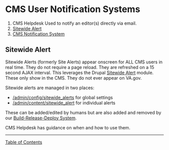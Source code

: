 # CMS User Notification Systems

   1. CMS Helpdesk
     Used to notify an editor(s) directly via email.
   2. [Sitewide Alert](#sitewide-alert)
   3. [CMS Notification System](https://github.com/department-of-veterans-affairs/va.gov-cms/tree/main/docroot/modules/custom/va_gov_notifications/README.md)


## Sitewide Alert

Sitewide Alerts (formerly Site Alerts) appear onscreen for ALL CMS users in real
time.  They do not require a page reload.  They are refreshed on a 15 second
AJAX interval. This leverages the Drupal [Sitewide Alert](https://www.drupal.org/project/sitewide_alert) module.  These only show in the CMS.  They do not ever appear on VA.gov.

Sitewide alerts are managed in two places:

- [/admin/config/sitewide_alerts](https://prod.cms.va.gov/admin/config/sitewide_alerts) for global settings
- [/admin/content/sitewide_alert](https://prod.cms.va.gov/admin/content/sitewide_alert) for individual alerts

These can be added/edited by humans but are also added and removed by our [Build-Release-Deploy System](devops/deploy-process.md).

CMS Helpdesk has guidance on when and how to use them.

----

[Table of Contents](../README.md)
